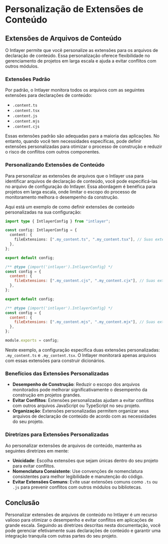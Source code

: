 # Personalização de Extensões de Conteúdo

## Extensões de Arquivos de Conteúdo

O Intlayer permite que você personalize as extensões para os arquivos de declaração de conteúdo. Essa personalização oferece flexibilidade no gerenciamento de projetos em larga escala e ajuda a evitar conflitos com outros módulos.

### Extensões Padrão

Por padrão, o Intlayer monitora todos os arquivos com as seguintes extensões para declarações de conteúdo:

- `.content.ts`
- `.content.tsx`
- `.content.js`
- `.content.mjs`
- `.content.cjs`

Essas extensões padrão são adequadas para a maioria das aplicações. No entanto, quando você tem necessidades específicas, pode definir extensões personalizadas para otimizar o processo de construção e reduzir o risco de conflitos com outros componentes.

### Personalizando Extensões de Conteúdo

Para personalizar as extensões de arquivos que o Intlayer usa para identificar arquivos de declaração de conteúdo, você pode especificá-las no arquivo de configuração do Intlayer. Essa abordagem é benéfica para projetos em larga escala, onde limitar o escopo do processo de monitoramento melhora o desempenho da construção.

Aqui está um exemplo de como definir extensões de conteúdo personalizadas na sua configuração:

```typescript fileName="intlayer.config.ts" codeFormat="typescript"
import type { IntlayerConfig } from "intlayer";

const config: IntlayerConfig = {
  content: {
    fileExtensions: [".my_content.ts", ".my_content.tsx"], // Suas extensões personalizadas
  },
};

export default config;
```

```javascript fileName="intlayer.config.mjs" codeFormat="esm"
/** @type {import('intlayer').IntlayerConfig} */
const config = {
  content: {
    fileExtensions: [".my_content.cjs", ".my_content.cjx"], // Suas extensões personalizadas
  },
};

export default config;
```

```javascript fileName="intlayer.config.cjs" codeFormat="commonjs"
/** @type {import('intlayer').IntlayerConfig} */
const config = {
  content: {
    fileExtensions: [".my_content.mjs", ".my_content.mjx"], // Suas extensões personalizadas
  },
};

module.exports = config;
```

Neste exemplo, a configuração especifica duas extensões personalizadas: `.my_content.ts` e `.my_content.tsx`. O Intlayer monitorará apenas arquivos com essas extensões para construir dicionários.

### Benefícios das Extensões Personalizadas

- **Desempenho de Construção**: Reduzir o escopo dos arquivos monitorados pode melhorar significativamente o desempenho da construção em projetos grandes.
- **Evitar Conflitos**: Extensões personalizadas ajudam a evitar conflitos com outros arquivos JavaScript ou TypeScript no seu projeto.
- **Organização**: Extensões personalizadas permitem organizar seus arquivos de declaração de conteúdo de acordo com as necessidades do seu projeto.

### Diretrizes para Extensões Personalizadas

Ao personalizar extensões de arquivos de conteúdo, mantenha as seguintes diretrizes em mente:

- **Unicidade**: Escolha extensões que sejam únicas dentro do seu projeto para evitar conflitos.
- **Nomenclatura Consistente**: Use convenções de nomenclatura consistentes para melhor legibilidade e manutenção do código.
- **Evitar Extensões Comuns**: Evite usar extensões comuns como `.ts` ou `.js` para prevenir conflitos com outros módulos ou bibliotecas.

## Conclusão

Personalizar extensões de arquivos de conteúdo no Intlayer é um recurso valioso para otimizar o desempenho e evitar conflitos em aplicações de grande escala. Seguindo as diretrizes descritas nesta documentação, você pode gerenciar efetivamente suas declarações de conteúdo e garantir uma integração tranquila com outras partes do seu projeto.
